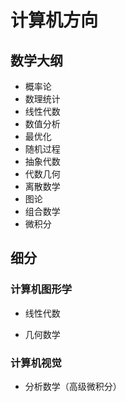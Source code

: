 # 计算机方向
## 数学大纲

- 概率论
- 数理统计
- 线性代数
- 数值分析
- 最优化
- 随机过程
- 抽象代数
- 代数几何
- 离散数学
- 图论
- 组合数学
- 微积分

## 细分

### 计算机图形学

- 线性代数

- 几何数学

### 计算机视觉

- 分析数学（高级微积分）